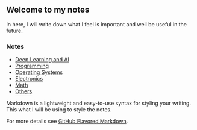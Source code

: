 ## Welcome to my notes

In here, I will write down what I feel is important and well be useful in the future.

### Notes

  - [Deep Learning and AI](http://jbtis.github.io/notes/ai/)
  - [Programming](http://jbtis.github.io/notes/programming/)
  - [Operating Systems](http://jbtis.github.io/notes/os/)
  - [Electronics](http://jbtis.github.io/notes/electroniccs/)
  - [Math](http://jbtis.github.io/notes/math/)
  - [Others](http://jbtis.github.io/notes/others/)

Markdown is a lightweight and easy-to-use syntax for styling your writing. This what I will be using to style the notes.

For more details see [GitHub Flavored Markdown](https://guides.github.com/features/mastering-markdown/).

